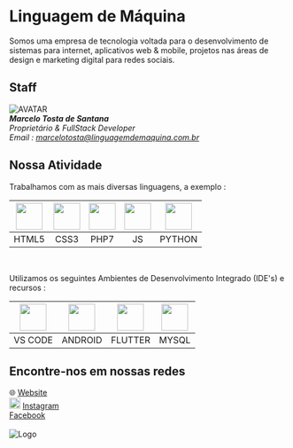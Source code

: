 
# Linguagem de Máquina

Somos uma empresa de tecnologia voltada para o desenvolvimento de sistemas para internet, aplicativos web & mobile, projetos nas áreas de design e marketing digital para redes sociais.

## Staff

![AVATAR](https://www.linguagemdemaquina.com.br/avatar/avatar_transparente.png "Marcelo Tosta - FullStack Developer")
<br>
***Marcelo Tosta de Santana***
<br>
*Proprietário & FullStack Developer*
<br>
*Email : marcelotosta@linguagemdemaquina.com.br*

## Nossa Atividade

Trabalhamos com as mais diversas linguagens, a exemplo : 

| <img id="html_5" src="https://www.linguagemdemaquina.com.br/icones/icone_html5.png" style="display:inline-block; v-align:bottom; width:48px; height:48px;"> | <img id="css3" src="https://www.linguagemdemaquina.com.br/icones/icone_css3.png" style="display:inline-block; v-align:bottom; width:48px; height:48px;"> | <img id="php" src="https://www.linguagemdemaquina.com.br/icones/icone_php_7.png" style="display:inline-block; v-align:bottom; width:48px; height:48px;"> | <img id="js" src="https://www.linguagemdemaquina.com.br/icones/icone_js.png" style="display:inline-block; v-align:bottom; width:48px; height:48px;"> | <img id="python" src="https://www.linguagemdemaquina.com.br/icones/icone_python.png" style="display:inline-block; v-align:bottom; width:48px; height:48px;"> |
|:-----:|:------:|:------:|:------:|:------:|
| HTML5 |  CSS3  |  PHP7  |  JS  | PYTHON |

<br>

Utilizamos os seguintes Ambientes de Desenvolvimento Integrado (IDE's) e recursos : 

| <img id="visual_studio" src="https://www.linguagemdemaquina.com.br/icones/icone_visual_studio.png" style="display:inline-block; v-align:bottom; width:48px; height:48px;"> | <img id="android_studio" src="https://www.linguagemdemaquina.com.br/icones/icone_android_studio.png" style="display:inline-block; v-align:bottom; width:48px; height:48px;"> | <img id="flutter" src="https://www.linguagemdemaquina.com.br/icones/icone_flutter.png" style="display:inline-block; v-align:bottom; width:48px; height:48px;"> | <img id="my_sql" src="https://www.linguagemdemaquina.com.br/icones/icone_my_sql.png" style="display:inline-block; v-align:bottom; width:48px; height:48px;"> |
|:-----:|:-----:|:-----:|:-----:|
| VS CODE | ANDROID | FLUTTER | MYSQL |


## Encontre-nos em nossas redes

:globe_with_meridians:
[Website](https://www.linguagemdemaquina.com.br)
<br>
<a href="https://www.instagram.com/linguagemdemaquina"><img id="instagram" src="https://www.linguagemdemaquina.com.br/icones/icone_instagram.png" style="display:inline-block; v-align:bottom; width:20px; height:20px;"></a>
[Instagram](https://www.instagram.com/linguagemdemaquina)
<br>
[Facebook](https://www.facebook.com/linguagemdemaquina.com.br)
<br>
<br>
![Logo](https://www.linguagemdemaquina.com.br/logomarcas/logomarca_pequena_transparente.png)

